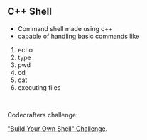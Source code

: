 ## C++ Shell

- Command shell made using c++ 
- capable of handling basic commands like
1. echo
2. type
3. pwd
4. cd
5. cat
6. executing files

<br/>

Codecrafters challenge:

["Build Your Own Shell" Challenge](https://app.codecrafters.io/courses/shell/overview).
